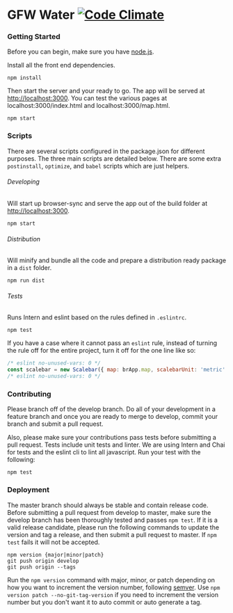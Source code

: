 # GFW Water [![Code Climate](https://codeclimate.com/github/wri/gfw-water/badges/gpa.svg)](https://codeclimate.com/github/wri/gfw-water)

### Getting Started
Before you can begin, make sure you have [node.js](https://nodejs.org/en/).

Install all the front end dependencies.

```shell
npm install
```

Then start the server and your ready to go.  The app will be served at [http://localhost:3000](http://localhost:3000). You can test the various pages at localhost:3000/index.html and localhost:3000/map.html.


```shell
npm start
```

### Scripts
There are several scripts configured in the package.json for different purposes.  The three main scripts are detailed below.  There are some extra ```postinstall```, ```optimize```, and ```babel``` scripts which are just helpers.

###### Developing
Will start up browser-sync and serve the app out of the build folder at [http://localhost:3000](http://localhost:3000).

```shell
npm start
```

###### Distribution
Will minify and bundle all the code and prepare a distribution ready package in a ```dist``` folder.

```shell
npm run dist
```

###### Tests
Runs Intern and eslint based on the rules defined in ```.eslintrc```.

```shell
npm test
```

If you have a case where it cannot pass an `eslint` rule, instead of turning the rule off for the entire project, turn it off for the one line like so:
```javascript
/* eslint no-unused-vars: 0 */
const scalebar = new Scalebar({ map: brApp.map, scalebarUnit: 'metric' }, this.refs.scalebar);
/* eslint no-unused-vars: 0 */
```

### Contributing
Please branch off of the develop branch.  Do all of your development in a feature branch and once you are ready to merge to develop, commit your branch and submit a pull request.

Also, please make sure your contributions pass tests before submitting a pull request.  Tests include unit tests and linter.  We are using Intern and Chai for tests and the eslint cli to lint all javascript.  Run your test with the following:
```shell
npm test
```

### Deployment
The master branch should always be stable and contain release code. Before submitting a pull request from develop to master, make sure the develop branch has been thoroughly tested and passes ```npm test```.  If it is a valid release candidate, please run the following commands to update the version and tag a release, and then submit a pull request to master.  If ```npm test``` fails it will not be accepted.

```shell
npm version {major|minor|patch}
git push origin develop
git push origin --tags
```

Run the ```npm version``` command with major, minor, or patch depending on how you want to increment the version number, following [semver](http://semver.org/).  Use ```npm version patch --no-git-tag-version``` if you need to increment the version number but you don't want it to auto commit or auto generate a tag.

